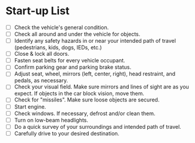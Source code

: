 # Start-up List

* [ ] Check the vehicle's general condition.
* [ ] Check all around and under the vehicle for objects. 
* [ ] Identify any safety hazards in or near your intended path of travel (pedestrians, kids, dogs, IEDs, etc.)
* [ ] Close & lock all doors.
* [ ] Fasten seat belts for every vehicle occupant.
* [ ] Confirm parking gear and parking brake status.
* [ ] Adjust seat, wheel, mirrors (left, center, right), head restraint, and pedals, as necessary.
* [ ] Check your visual field. Make sure mirrors and lines of sight are as you expect. If objects in the car block vision, move them.
* [ ] Check for "missiles". Make sure loose objects are secured. 
* [ ] Start engine.
* [ ] Check windows. If necessary, defrost and/or clean them.
* [ ] Turn on low-beam headlights.
* [ ] Do a quick survey of your surroundings and intended path of travel.
* [ ] Carefully drive to your desired destination.
